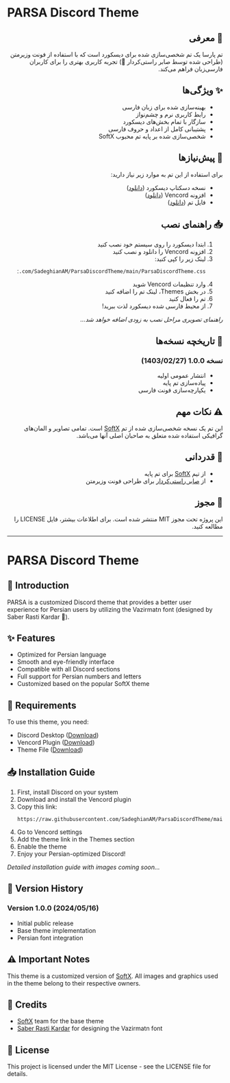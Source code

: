 # PARSA Discord Theme

<div dir="rtl">

## 💫 معرفی
تم پارسا یک تم شخصی‌سازی شده برای دیسکورد است که با استفاده از فونت وزیرمتن (طراحی شده توسط صابر راستی‌کردار 🖤) تجربه کاربری بهتری را برای کاربران فارسی‌زبان فراهم می‌کند.

## ✨ ویژگی‌ها
- بهینه‌سازی شده برای زبان فارسی
- رابط کاربری نرم و چشم‌نواز
- سازگار با تمام بخش‌های دیسکورد
- پشتیبانی کامل از اعداد و حروف فارسی
- شخصی‌سازی شده بر پایه تم محبوب SoftX

## 🔧 پیش‌نیازها
برای استفاده از این تم به موارد زیر نیاز دارید:
- نسخه دسکتاپ دیسکورد ([دانلود](https://discord.com/download))
- افزونه Vencord ([دانلود](https://vencord.dev/download))
- فایل تم ([دانلود](https://raw.githubusercontent.com/SadeghianAM/ParsaDiscordTheme/main/ParsaDiscordTheme.css))

## 📥 راهنمای نصب
1. ابتدا دیسکورد را روی سیستم خود نصب کنید
2. افزونه Vencord را دانلود و نصب کنید
3. لینک زیر را کپی کنید:
   ```
   https://raw.githubusercontent.com/SadeghianAM/ParsaDiscordTheme/main/ParsaDiscordTheme.css
   ```
4. وارد تنظیمات Vencord شوید
5. در بخش Themes، لینک تم را اضافه کنید
6. تم را فعال کنید
7. از محیط فارسی شده دیسکورد لذت ببرید!

*راهنمای تصویری مراحل نصب به زودی اضافه خواهد شد...*

## 📝 تاریخچه نسخه‌ها
### نسخه 1.0.0 (1403/02/27)
- انتشار عمومی اولیه
- پیاده‌سازی تم پایه
- یکپارچه‌سازی فونت فارسی

## ⚠️ نکات مهم
این تم یک نسخه شخصی‌سازی شده از تم [SoftX](https://github.com/DiscordStyles/SoftX) است. تمامی تصاویر و المان‌های گرافیکی استفاده شده متعلق به صاحبان اصلی آنها می‌باشد.

## 🤝 قدردانی
- از تیم [SoftX](https://github.com/DiscordStyles/SoftX) برای تم پایه
- از [صابر راستی‌کردار](https://github.com/rastikerdar/vazirmatn) برای طراحی فونت وزیرمتن

## 📄 مجوز
این پروژه تحت مجوز MIT منتشر شده است. برای اطلاعات بیشتر، فایل LICENSE را مطالعه کنید.

</div>

---

# PARSA Discord Theme

## 💫 Introduction
PARSA is a customized Discord theme that provides a better user experience for Persian users by utilizing the Vazirmatn font (designed by Saber Rasti Kardar 🖤).

## ✨ Features
- Optimized for Persian language
- Smooth and eye-friendly interface
- Compatible with all Discord sections
- Full support for Persian numbers and letters
- Customized based on the popular SoftX theme

## 🔧 Requirements
To use this theme, you need:
- Discord Desktop ([Download](https://discord.com/download))
- Vencord Plugin ([Download](https://vencord.dev/download))
- Theme File ([Download](https://raw.githubusercontent.com/SadeghianAM/ParsaDiscordTheme/main/ParsaDiscordTheme.css))

## 📥 Installation Guide
1. First, install Discord on your system
2. Download and install the Vencord plugin
3. Copy this link:
   ```
   https://raw.githubusercontent.com/SadeghianAM/ParsaDiscordTheme/main/ParsaDiscordTheme.css
   ```
4. Go to Vencord settings
5. Add the theme link in the Themes section
6. Enable the theme
7. Enjoy your Persian-optimized Discord!

*Detailed installation guide with images coming soon...*

## 📝 Version History
### Version 1.0.0 (2024/05/16)
- Initial public release
- Base theme implementation
- Persian font integration

## ⚠️ Important Notes
This theme is a customized version of [SoftX](https://github.com/DiscordStyles/SoftX). All images and graphics used in the theme belong to their respective owners.

## 🤝 Credits
- [SoftX](https://github.com/DiscordStyles/SoftX) team for the base theme
- [Saber Rasti Kardar](https://github.com/rastikerdar/vazirmatn) for designing the Vazirmatn font

## 📄 License
This project is licensed under the MIT License - see the LICENSE file for details.
